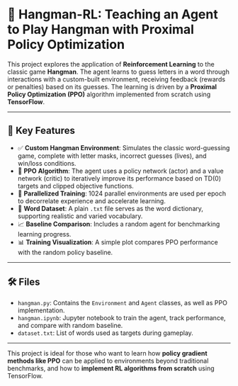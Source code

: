# 🧠 Hangman-RL: Teaching an Agent to Play Hangman with Proximal Policy Optimization

This project explores the application of **Reinforcement Learning** to the classic game **Hangman**. The agent learns to guess letters in a word through interactions with a custom-built environment, receiving feedback (rewards or penalties) based on its guesses. The learning is driven by a **Proximal Policy Optimization (PPO)** algorithm implemented from scratch using **TensorFlow**.

---

## 🧩 Key Features

- ✅ **Custom Hangman Environment**: Simulates the classic word-guessing game, complete with letter masks, incorrect guesses (lives), and win/loss conditions.
- 🧠 **PPO Algorithm**: The agent uses a policy network (actor) and a value network (critic) to iteratively improve its performance based on TD(0) targets and clipped objective functions.
- 🏃 **Parallelized Training**: 1024 parallel environments are used per epoch to decorrelate experience and accelerate learning.
- 📄 **Word Dataset**: A plain `.txt` file serves as the word dictionary, supporting realistic and varied vocabulary.
- 📈 **Baseline Comparison**: Includes a random agent for benchmarking learning progress.
- 📊 **Training Visualization**: A simple plot compares PPO performance with the random policy baseline.

---

## 🛠️ Files

- `hangman.py`: Contains the `Environment` and `Agent` classes, as well as PPO implementation.
- `hangman.ipynb`: Jupyter notebook to train the agent, track performance, and compare with random baseline.
- `dataset.txt`: List of words used as targets during gameplay.

---

This project is ideal for those who want to learn how **policy gradient methods like PPO** can be applied to environments beyond traditional benchmarks, and how to **implement RL algorithms from scratch** using TensorFlow.
